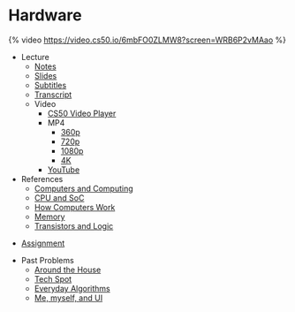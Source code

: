 # Hardware

{% video https://video.cs50.io/6mbFO0ZLMW8?screen=WRB6P2vMAao %}

- Lecture
    * [Notes](../../notes/hardware/)
    * [Slides](https://cdn.cs50.net/cscie1a/2017/fall/lectures/hardware/hardware.pdf)
    * [Subtitles](https://cdn.cs50.net/cscie1a/2017/fall/lectures/hardware/lang/en/hardware.srt)
    * [Transcript](https://cdn.cs50.net/cscie1a/2017/fall/lectures/hardware/lang/en/hardware.txt)
    + Video
        * [CS50 Video Player](https://video.cs50.io/6mbFO0ZLMW8?screen=WRB6P2vMAao)
        + MP4
            * [360p](https://cdn.cs50.net/cscie1a/2017/fall/lectures/hardware/hardware-360p.mp4.download)
            * [720p](https://cdn.cs50.net/cscie1a/2017/fall/lectures/hardware/hardware-720p.mp4.download)
            * [1080p](https://cdn.cs50.net/cscie1a/2017/fall/lectures/hardware/hardware-1080p.mp4.download)
            * [4K](https://cdn.cs50.net/cscie1a/2017/fall/lectures/hardware/hardware-4k.mp4.download)
        * [YouTube](https://youtu.be/6mbFO0ZLMW8)
- References
    * [Computers and Computing](../../references/computers_and_computing.pdf)
    * [CPU and SoC](../../references/cpu_and_soc.pdf)
    * [How Computers Work](../../references/how_computers_work.pdf)
    * [Memory](../../references/memory.pdf)
    * [Transistors and Logic](../../references/transistors_and_logic.pdf)
* [Assignment](../../assignments/hardware/)
+ Past Problems
    * [Around the House](https://docs.cs50.net/2019/ap/problems/house/house.html)
    * [Tech Spot](https://docs.cs50.net/2019/ap/problems/tech/tech.html)
    * [Everyday Algorithms](https://docs.cs50.net/2019/ap/problems/algorithms/algorithms.html)
    * [Me, myself, and UI](https://docs.cs50.net/2019/ap/problems/ui/ui.html)

